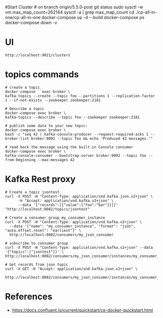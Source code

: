 #Start Cluster
    # on branch origin/5.5.0-post
    git status
    sudo sysctl -w vm.max_map_count=262144
    sysctl -a | grep max_map_count
    cd ./cp-all-in-one/cp-all-in-one
    docker-compose up -d --build
    docker-compose ps
    docker-compose down -v
# UI
    http://localhost:9021/clusters
# topics commands

    # create a topic
    docker-compose ``exec broker \
    kafka-topics --create --topic foo --partitions 1 --replication-factor 1 --if-not-exists --zookeeper zookeeper:2181
    
    # Describe a topic
    docker-compose exec broker \
    kafka-topics --describe --topic foo --zookeeper zookeeper:2181
    
    # publish some data to your new topic:
    docker-compose exec broker \
    bash -c "seq 42 | kafka-console-producer --request-required-acks 1 --broker-list broker:9092 --topic foo && echo 'Produced 42 messages.'"
    
    # read back the message using the built-in Console consumer    
    docker-compose exec broker \
    kafka-console-consumer --bootstrap-server broker:9092 --topic foo --from-beginning --max-messages 42

# Kafka Rest proxy
    # Create a topic jsontest
    curl -X POST -H "Content-Type: application/vnd.kafka.json.v2+json" \
          -H "Accept: application/vnd.kafka.v2+json" \
          --data '{"records":[{"value":{"foo":"bar"}}]}' "http://localhost:8082/topics/jsontest"
   
    # Create a consumer group my_consumer_instance
    curl -X POST -H "Content-Type: application/vnd.kafka.v2+json" \
      --data '{"name": "my_consumer_instance", "format": "json", "auto.offset.reset": "earliest"}' \
      http://localhost:8082/consumers/my_json_consumer
    
    # subscribe to consumer group
    curl -X POST -H "Content-Type: application/vnd.kafka.v2+json" --data '{"topics":["jsontest"]}' \
    http://localhost:8082/consumers/my_json_consumer/instances/my_consumer_instance/subscription
    
    # Get records from json topic
    curl -X GET -H "Accept: application/vnd.kafka.json.v2+json" \
      http://localhost:8082/consumers/my_json_consumer/instances/my_consumer_instance/records
    
   

# References
- https://docs.confluent.io/current/quickstart/ce-docker-quickstart.html
